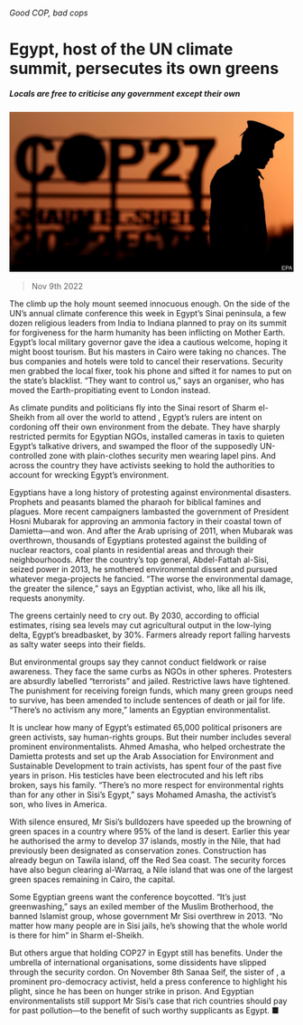 ###### Good COP, bad cops

# Egypt, host of the UN climate summit, persecutes its own greens 

##### Locals are free to criticise any government except their own 

![image](images/20221112_MAP501.jpg) 

> Nov 9th 2022 

The climb up the holy mount seemed innocuous enough. On the side of the UN’s annual climate conference this week in Egypt’s Sinai peninsula, a few dozen religious leaders from India to Indiana planned to pray on its summit for forgiveness for the harm humanity has been inflicting on Mother Earth. Egypt’s local military governor gave the idea a cautious welcome, hoping it might boost tourism. But his masters in Cairo were taking no chances. The bus companies and hotels were told to cancel their reservations. Security men grabbed the local fixer, took his phone and sifted it for names to put on the state’s blacklist. “They want to control us,” says an organiser, who has moved the Earth-propitiating event to London instead.

As climate pundits and politicians fly into the Sinai resort of Sharm el-Sheikh from all over the world to attend , Egypt’s rulers are intent on cordoning off their own environment from the debate. They have sharply restricted permits for Egyptian NGOs, installed cameras in taxis to quieten Egypt’s talkative drivers, and swamped the floor of the supposedly UN-controlled zone with plain-clothes security men wearing lapel pins. And across the country they have  activists seeking to hold the authorities to account for wrecking Egypt’s environment.

Egyptians have a long history of protesting against environmental disasters. Prophets and peasants blamed the pharaoh for biblical famines and plagues. More recent campaigners lambasted the government of President Hosni Mubarak for approving an ammonia factory in their coastal town of Damietta—and won. And after the Arab uprising of 2011, when Mubarak was overthrown, thousands of Egyptians protested against the building of nuclear reactors, coal plants in residential areas and  through their neighbourhoods. After the country’s top general, Abdel-Fattah al-Sisi, seized power in 2013, he smothered environmental dissent and pursued whatever mega-projects he fancied. “The worse the environmental damage, the greater the silence,” says an Egyptian activist, who, like all his ilk, requests anonymity.

The greens certainly need to cry out. By 2030, according to official estimates, rising sea levels may cut agricultural output in the low-lying delta, Egypt’s breadbasket, by 30%. Farmers already report falling harvests as salty water seeps into their fields.

But environmental groups say they cannot conduct fieldwork or raise awareness. They face the same curbs as NGOs in other spheres. Protesters are absurdly labelled “terrorists” and jailed. Restrictive laws have tightened. The punishment for receiving foreign funds, which many green groups need to survive, has been amended to include sentences of death or jail for life. “There’s no activism any more,” laments an Egyptian environmentalist.

It is unclear how many of Egypt’s estimated 65,000 political prisoners are green activists, say human-rights groups. But their number includes several prominent environmentalists. Ahmed Amasha, who helped orchestrate the Damietta protests and set up the Arab Association for Environment and Sustainable Development to train activists, has spent four of the past five years in prison. His testicles have been electrocuted and his left ribs broken, says his family. “There’s no more respect for environmental rights than for any other in Sisi’s Egypt,” says Mohamed Amasha, the activist’s son, who lives in America.

With silence ensured, Mr Sisi’s bulldozers have speeded up the browning of green spaces in a country where 95% of the land is desert. Earlier this year he authorised the army to develop 37 islands, mostly in the Nile, that had previously been designated as conservation zones. Construction has already begun on Tawila island, off the Red Sea coast. The security forces have also begun clearing al-Warraq, a Nile island that was one of the largest green spaces remaining in Cairo, the capital.

Some Egyptian greens want the conference boycotted. “It’s just greenwashing,” says an exiled member of the Muslim Brotherhood, the banned Islamist group, whose government Mr Sisi overthrew in 2013. “No matter how many people are in Sisi jails, he’s showing that the whole world is there for him” in Sharm el-Sheikh. 

But others argue that holding COP27 in Egypt still has benefits. Under the umbrella of international organisations, some dissidents have slipped through the security cordon. On November 8th Sanaa Seif, the sister of , a prominent pro-democracy activist, held a press conference to highlight his plight, since he has been on hunger strike in prison. And Egyptian environmentalists still support Mr Sisi’s case that rich countries should pay for past pollution—to the benefit of such worthy supplicants as Egypt. ■

